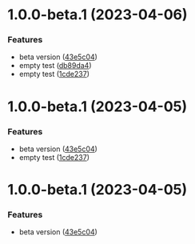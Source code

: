 # 1.0.0-beta.1 (2023-04-06)


### Features

* beta version ([43e5c04](https://github.com/jyunhanlin/react-until-interactive/commit/43e5c04db88e8043a329633740202ff9602d37b7))
* empty test ([db89da4](https://github.com/jyunhanlin/react-until-interactive/commit/db89da458216b446e00e0dc1c291fa80903ba6e3))
* empty test ([1cde237](https://github.com/jyunhanlin/react-until-interactive/commit/1cde237ac817f72fc8a96dd44d578f2ea3826447))

# 1.0.0-beta.1 (2023-04-05)


### Features

* beta version ([43e5c04](https://github.com/jyunhanlin/react-until-interactive/commit/43e5c04db88e8043a329633740202ff9602d37b7))
* empty test ([1cde237](https://github.com/jyunhanlin/react-until-interactive/commit/1cde237ac817f72fc8a96dd44d578f2ea3826447))

# 1.0.0-beta.1 (2023-04-05)


### Features

* beta version ([43e5c04](https://github.com/jyunhanlin/react-until-interactive/commit/43e5c04db88e8043a329633740202ff9602d37b7))
